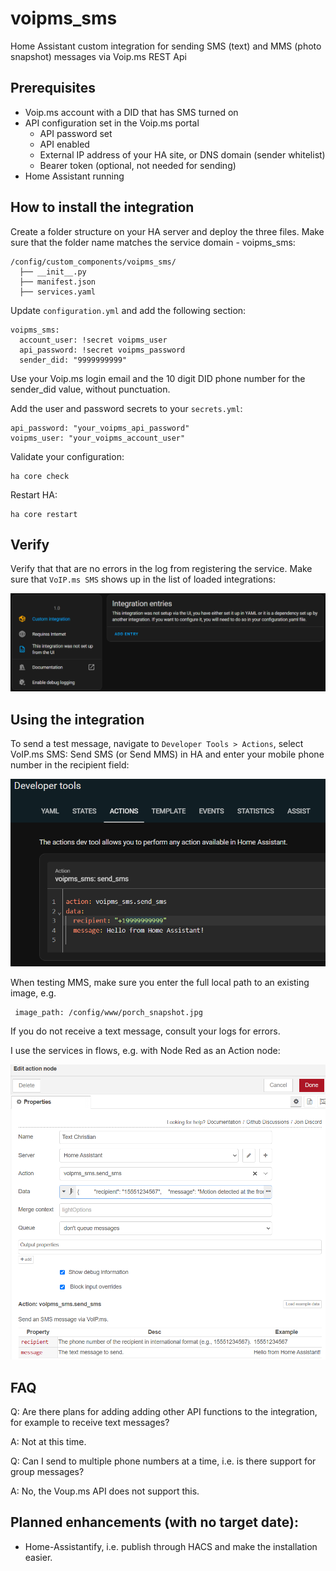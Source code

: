 # voipms_sms
Home Assistant custom integration for sending SMS (text) and MMS (photo snapshot) messages via Voip.ms REST Api 

## Prerequisites
- Voip.ms account with a DID that has SMS turned on
- API configuration set in the Voip.ms portal
  - API password set
  - API enabled
  - External IP address of your HA site, or DNS domain (sender whitelist)
  - Bearer token (optional, not needed for sending)
- Home Assistant running

## How to install the integration

Create a folder structure on your HA server and deploy the three files.
Make sure that the folder name matches the service domain - voipms_sms:

```
/config/custom_components/voipms_sms/
  ├── __init__.py
  ├── manifest.json
  ├── services.yaml
```  

Update `configuration.yml` and add the following section:

```
voipms_sms:
  account_user: !secret voipms_user
  api_password: !secret voipms_password
  sender_did: "9999999999"
```

Use your Voip.ms login email and the 10 digit DID phone number for the sender_did value, without punctuation.

Add the user and password secrets to your `secrets.yml`:

```
api_password: "your_voipms_api_password"
voipms_user: "your_voipms_account_user"
```

Validate your configuration:

```
ha core check
```

Restart HA:

```
ha core restart
```

## Verify

Verify that that are no errors in the log from registering the service. 
Make sure that `VoIP.ms SMS` shows up in the list of loaded integrations:

![alt text](custom-integration.png)


## Using the integration

To send a test message, navigate to `Developer Tools > Actions`, select VoIP.ms SMS: Send SMS (or Send MMS) in HA and enter your mobile phone number in the recipient field:

![alt text](developer-tools.png)

When testing MMS, make sure you enter the full local path to an existing image, e.g.
```
 image_path: /config/www/porch_snapshot.jpg
```

If you do not receive a text message, consult your logs for errors.

I use the services in flows, e.g. with Node Red as an Action node:

![alt text](node-red.png)

## FAQ

Q: Are there plans for adding adding other API functions to the integration, for example to receive text messages?

A: Not at this time.

Q: Can I send to multiple phone numbers at a time, i.e. is there support for group messages?

A: No, the Voup.ms API does not support this.


## Planned enhancements (with no target date):

- Home-Assistantify, i.e. publish through HACS and make the installation easier.
